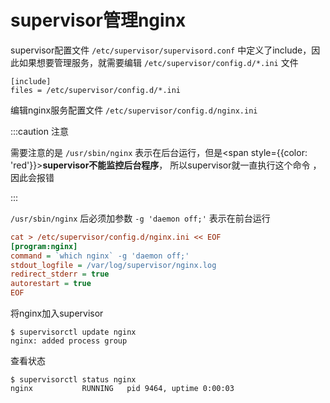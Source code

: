 # supervisor管理nginx

supervisor配置文件 `/etc/supervisor/supervisord.conf` 中定义了include，因此如果想要管理服务，就需要编辑 `/etc/supervisor/config.d/*.ini` 文件

```shell
[include] 
files = /etc/supervisor/config.d/*.ini
```



编辑nginx服务配置文件 `/etc/supervisor/config.d/nginx.ini`

:::caution 注意

需要注意的是 `/usr/sbin/nginx` 表示在后台运行，但是<span style={{color: 'red'}}>**supervisor不能监控后台程序**</span>， 所以supervisor就一直执行这个命令 ，因此会报错

:::

`/usr/sbin/nginx` 后必须加参数  `-g 'daemon off;'`  表示在前台运行

```ini
cat > /etc/supervisor/config.d/nginx.ini << EOF
[program:nginx]
command = `which nginx` -g 'daemon off;'
stdout_logfile = /var/log/supervisor/nginx.log
redirect_stderr = true
autorestart = true
EOF
```



将nginx加入supervisor

```shell
$ supervisorctl update nginx
nginx: added process group
```



查看状态

```shell
$ supervisorctl status nginx
nginx           RUNNING   pid 9464, uptime 0:00:03
```



